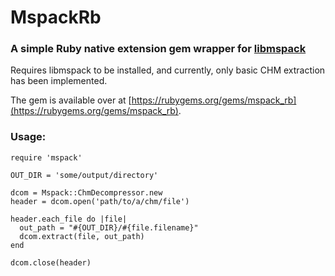 # MspackRb

### A simple Ruby native extension gem wrapper for [libmspack](https://www.cabextract.org.uk/libmspack/)

Requires libmspack to be installed, and currently, only basic CHM 
extraction has been implemented.

The gem is available over at [https://rubygems.org/gems/mspack_rb](https://rubygems.org/gems/mspack_rb).

### Usage:
    require 'mspack'

    OUT_DIR = 'some/output/directory'

    dcom = Mspack::ChmDecompressor.new
    header = dcom.open('path/to/a/chm/file')

    header.each_file do |file|
      out_path = "#{OUT_DIR}/#{file.filename}"
      dcom.extract(file, out_path)
    end

    dcom.close(header)
